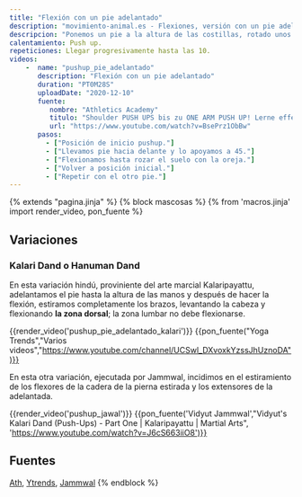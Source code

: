 ```yaml
---
title: "Flexión con un pie adelantado"
description: "movimiento-animal.es - Flexiones, versión con un pie adelantado"
descripcion: "Ponemos un pie a la altura de las costillas, rotado unos 45 grados hacia afuera. Hacemos una flexión con los codos bien pegados hasta rozar el suelo con la oreja."
calentamiento: Push up.
repeticiones: Llegar progresivamente hasta las 10.
videos: 
    -  name: "pushup_pie_adelantado"
       description: "Flexión con un pie adelantado"
       duration: "PT0M28S"
       uploadDate: "2020-12-10"
       fuente: 
          nombre: "Athletics Academy"
          titulo: "Shoulder PUSH UPS bis zu ONE ARM PUSH UP! Lerne effektive Push-Übungen aus dem Movement Bereich"
          url: "https://www.youtube.com/watch?v=BsePrz1ObBw"
       pasos:
         - ["Posición de inicio pushup."]
         - ["Llevamos pie hacia delante y lo apoyamos a 45."]
         - ["Flexionamos hasta rozar el suelo con la oreja."]
         - ["Volver a posición inicial."]
         - ["Repetir con el otro pie."]
---
```

{% extends "pagina.jinja" %}
{% block mascosas %}
{% from 'macros.jinja' import render_video, pon_fuente %}
## Variaciones

### Kalari Dand o Hanuman Dand

En esta variación hindú, proviniente del arte marcial Kalaripayattu, adelantamos el pie hasta la altura de las manos y después de hacer la flexión, estiramos completamente los brazos, levantando la cabeza y flexionando **la zona dorsal**; la zona lumbar no debe flexionarse.

{{render_video('pushup_pie_adelantado_kalari')}}
{{pon_fuente("Yoga Trends","Varios videos","https://www.youtube.com/channel/UCSwl_DXvoxkYzssJhUznoDA")}}


En esta otra variación, ejecutada por Jammwal, incidimos en el estiramiento de los flexores de la cadera de la pierna estirada y los extensores de la adelantada.

{{render_video('pushup_jawal')}}
{{pon_fuente('Vidyut Jammwal',"Vidyut's Kalari Dand (Push-Ups) - Part One | Kalaripayattu | Martial Arts", 'https://www.youtube.com/watch?v=J6cS663iiO8')}}


## Fuentes

[Ath](/varios/fuentes/#ath), [Ytrends](/varios/fuentes/#ytrends), [Jammwal](/varios/fuentes/#jamm)
{% endblock %}
